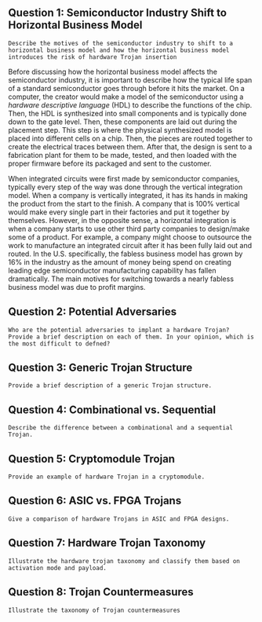 ## Question 1: Semiconductor Industry Shift to Horizontal Business Model

```ad-question
Describe the motives of the semiconductor industry to shift to a horizontal business model and how the horizontal business model introduces the risk of hardware Trojan insertion
```

Before discussing how the horizontal business model affects the semiconductor industry, it is important to describe how the typical life span of a standard semiconductor goes through before it hits the market. On a computer, the creator would make a model of the semiconductor using a *hardware descriptive language* (HDL) to describe the functions of the chip. Then, the HDL is synthesized into small components and is typically done down to the gate level. Then, these components are laid out during the placement step. This step is where the physical synthesized model is placed into different cells on a chip. Then, the pieces are routed together to create the electrical traces between them. After that, the design is sent to a fabrication plant for them to be made, tested, and then loaded with the proper firmware before its packaged and sent to the customer.

When integrated circuits were first made by semiconductor companies, typically every step of the way was done through the vertical integration model. When a company is vertically integrated, it has its hands in making the product from the start to the finish. A company that is 100% vertical would make every single part in their factories and put it together by themselves. However, in the opposite sense, a horizontal integration is when a company starts to use other third party companies to design/make some of a product. For example, a company might choose to outsource the work to manufacture an integrated circuit after it has been fully laid out and routed. In the U.S. specifically, the fabless business model has grown by 16% in the industry as the amount of money being spend on creating leading edge semiconductor manufacturing capability has fallen dramatically. The main motives for switching towards a nearly fabless business model was due to profit margins. 

## Question 2: Potential Adversaries

```ad-question
Who are the potential adversaries to implant a hardware Trojan? Provide a brief description on each of them. In your opinion, which is the most difficult to defned?
```

## Question 3: Generic Trojan Structure

```ad-question
Provide a brief description of a generic Trojan structure.
```


## Question 4: Combinational vs. Sequential

```ad-question
Describe the difference between a combinational and a sequential Trojan.
```

## Question 5: Cryptomodule Trojan

```ad-question
Provide an example of hardware Trojan in a cryptomodule.
```

## Question 6: ASIC vs. FPGA Trojans

```ad-question
Give a comparison of hardware Trojans in ASIC and FPGA designs.
```

## Question 7: Hardware Trojan Taxonomy

```ad-question
Illustrate the hardware trojan taxonomy and classify them based on activation mode and payload.
```

## Question 8: Trojan Countermeasures

```ad-question
Illustrate the taxonomy of Trojan countermeasures
```



